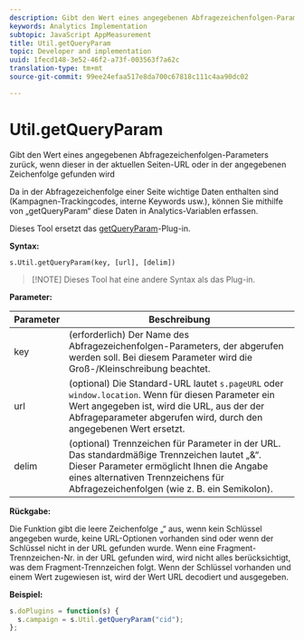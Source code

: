 ```yaml
---
description: Gibt den Wert eines angegebenen Abfragezeichenfolgen-Parameters zurück, wenn dieser in der aktuellen Seiten-URL oder in der angegebenen Zeichenfolge gefunden wird
keywords: Analytics Implementation
subtopic: JavaScript AppMeasurement
title: Util.getQueryParam
topic: Developer and implementation
uuid: 1fecd148-3e52-46f2-a73f-003563f7a62c
translation-type: tm+mt
source-git-commit: 99ee24efaa517e8da700c67818c111c4aa90dc02

---
```



# Util.getQueryParam

Gibt den Wert eines angegebenen Abfragezeichenfolgen-Parameters zurück, wenn dieser in der aktuellen Seiten-URL oder in der angegebenen Zeichenfolge gefunden wird

Da in der Abfragezeichenfolge einer Seite wichtige Daten enthalten sind (Kampagnen-Trackingcodes, interne Keywords usw.), können Sie mithilfe von „getQueryParam“ diese Daten in Analytics-Variablen erfassen.

Dieses Tool ersetzt das [getQueryParam](/help/implement/js-implementation/plugins/getqueryparam.md)-Plug-in.

**Syntax:**

```
s.Util.getQueryParam(key, [url], [delim])
```

> [!NOTE] Dieses Tool hat eine andere Syntax als das Plug-in.

**Parameter:**

| Parameter | Beschreibung |
|---|---|
| key | (erforderlich) Der Name des Abfragezeichenfolgen-Parameters, der abgerufen werden soll. Bei diesem Parameter wird die Groß-/Kleinschreibung beachtet. |
| url | (optional) Die Standard-URL lautet `s.pageURL` oder `window.location`. Wenn für diesen Parameter ein Wert angegeben ist, wird die URL, aus der der Abfrageparameter abgerufen wird, durch den angegebenen Wert ersetzt. |
| delim | (optional) Trennzeichen für Parameter in der URL. Das standardmäßige Trennzeichen lautet „&amp;“. Dieser Parameter ermöglicht Ihnen die Angabe eines alternativen Trennzeichens für Abfragezeichenfolgen (wie z. B. ein Semikolon). |

**Rückgabe:**

Die Funktion gibt die leere Zeichenfolge „“ aus, wenn kein Schlüssel angegeben wurde, keine URL-Optionen vorhanden sind oder wenn der Schlüssel nicht in der URL gefunden wurde. Wenn eine Fragment-Trennzeichen-Nr. in der URL gefunden wird, wird nicht alles berücksichtigt, was dem Fragment-Trennzeichen folgt. Wenn der Schlüssel vorhanden und einem Wert zugewiesen ist, wird der Wert URL decodiert und ausgegeben.

**Beispiel:**

```js
s.doPlugins = function(s) { 
  s.campaign = s.Util.getQueryParam("cid"); 
};
```

